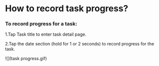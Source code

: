 # How to record task progress?




### To record progress for a task:

1.Tap Task title to enter task detail page.

2.Tap the date section (hold for 1 or 2 seconds) to record progress for the task.

![](task progress.gif)